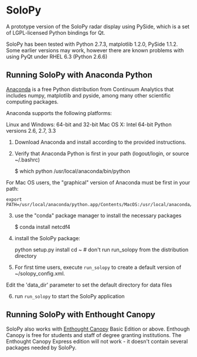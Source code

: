 # SoloPy
A prototype version of the SoloPy radar display using PySide, 
which is a set of LGPL-licensed Python bindings for Qt.

SoloPy has been tested with Python 2.7.3, matplotlib 1.2.0, PySide 1.1.2.
Some earlier versions may work, however there are known problems with using PyQt
under RHEL 6.3 (Python 2.6.6)
## Running SoloPy with Anaconda Python

[Anaconda](https://store.continuum.io/cshop/anaconda) is a free Python distribution 
from Continuum Analytics that includes numpy,
matplotlib and pyside, among many other scientific computing packages.

Anaconda supports the following platforms:

Linux and Windows: 64-bit and 32-bit
Mac OS X: Intel 64-bit
Python versions 2.6, 2.7, 3.3

1) Download Anaconda and install according to the provided instructions.

2) Verify that Anaconda Python is first in your path (logout/login, or source ~/.bashrc)

    $ which python
    /usr/local/anaconda/bin/python

For Mac OS users, the "graphical" version of Anaconda must be first in your
path:

    export PATH=/usr/local/anaconda/python.app/Contents/MacOS:/usr/local/anaconda/bin:$PATH

3) use the "conda" package manager to install the necessary packages

    $ conda install netcdf4

4) install the SoloPy package:

    python setup.py install
    cd ~    # don't run run_solopy from the distribution directory

5) For first time users, execute `run_solopy` to create a default version of ~/solopy_config.xml.

Edit the 'data_dir' parameter to set the default directory for data files

6) run `run_solopy` to start the SoloPy application


## Running SoloPy with Enthought Canopy
SoloPy also works with [Enthought Canopy](https://www.enthought.com/store) Basic Edition or above.
Enthough Canopy is free for
students and staff of degree granting institutions.  The Enthought Canopy
Express edition will not work - it doesn't contain several packages needed by
SoloPy.
